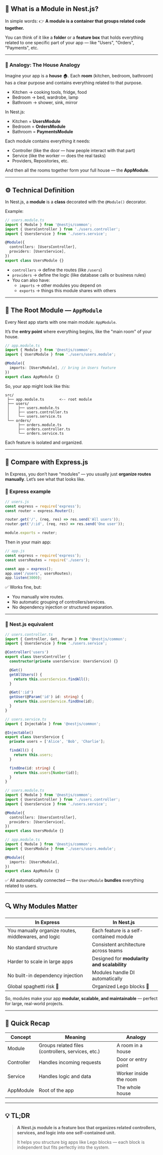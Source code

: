 ## 🧠 What is a Module in Nest.js?

In simple words:
👉 **A module is a container that groups related code together.**

You can think of it like a **folder** or a **feature box** that holds everything related to one specific part of your app — like "Users", "Orders", "Payments", etc.

---

### 🧩 Analogy: The House Analogy

Imagine your app is a **house** 🏠.
Each **room** (kitchen, bedroom, bathroom) has a clear purpose and contains everything related to that purpose.

- Kitchen → cooking tools, fridge, food
- Bedroom → bed, wardrobe, lamp
- Bathroom → shower, sink, mirror

In Nest.js:

- Kitchen = **UsersModule**
- Bedroom = **OrdersModule**
- Bathroom = **PaymentsModule**

Each module contains everything it needs:

- Controller (like the door — how people interact with that part)
- Service (like the worker — does the real tasks)
- Providers, Repositories, etc.

And then all the rooms together form your full house — the **AppModule**.

---

## ⚙️ Technical Definition

In Nest.js, a **module** is a **class** decorated with the `@Module()` decorator.

Example:

```ts
// users.module.ts
import { Module } from '@nestjs/common';
import { UsersController } from './users.controller';
import { UsersService } from './users.service';

@Module({
  controllers: [UsersController],
  providers: [UsersService],
})
export class UsersModule {}
```

- `controllers` → define the routes (like `/users`)
- `providers` → define the logic (like database calls or business rules)
- You can also have:
  - `imports` → other modules you depend on
  - `exports` → things this module shares with others

---

## 🧩 The Root Module — `AppModule`

Every Nest app starts with one main module: `AppModule`.

It’s the **entry point** where everything begins, like the "main room" of your house.

```ts
// app.module.ts
import { Module } from '@nestjs/common';
import { UsersModule } from './users/users.module';

@Module({
  imports: [UsersModule], // bring in Users feature
})
export class AppModule {}
```

So, your app might look like this:

```
src/
 ├── app.module.ts       <-- root module
 ├── users/
 │    ├── users.module.ts
 │    ├── users.controller.ts
 │    └── users.service.ts
 └── orders/
      ├── orders.module.ts
      ├── orders.controller.ts
      └── orders.service.ts
```

Each feature is isolated and organized.

---

## 💬 Compare with Express.js

In Express, you don’t have “modules” — you usually just **organize routes manually**.
Let’s see what that looks like.

### 🧱 Express example

```js
// users.js
const express = require('express');
const router = express.Router();

router.get('/', (req, res) => res.send('All users'));
router.get('/:id', (req, res) => res.send('One user'));

module.exports = router;
```

Then in your main app:

```js
// app.js
const express = require('express');
const usersRoutes = require('./users');

const app = express();
app.use('/users', usersRoutes);
app.listen(3000);
```

✅ Works fine, but:

- You manually wire routes.
- No automatic grouping of controllers/services.
- No dependency injection or structured separation.

---

### 🧩 Nest.js equivalent

```ts
// users.controller.ts
import { Controller, Get, Param } from '@nestjs/common';
import { UsersService } from './users.service';

@Controller('users')
export class UsersController {
  constructor(private usersService: UsersService) {}

  @Get()
  getAllUsers() {
    return this.usersService.findAll();
  }

  @Get(':id')
  getUser(@Param('id') id: string) {
    return this.usersService.findOne(id);
  }
}
```

```ts
// users.service.ts
import { Injectable } from '@nestjs/common';

@Injectable()
export class UsersService {
  private users = ['Alice', 'Bob', 'Charlie'];

  findAll() {
    return this.users;
  }

  findOne(id: string) {
    return this.users[Number(id)];
  }
}
```

```ts
// users.module.ts
import { Module } from '@nestjs/common';
import { UsersController } from './users.controller';
import { UsersService } from './users.service';

@Module({
  controllers: [UsersController],
  providers: [UsersService],
})
export class UsersModule {}
```

```ts
// app.module.ts
import { Module } from '@nestjs/common';
import { UsersModule } from './users/users.module';

@Module({
  imports: [UsersModule],
})
export class AppModule {}
```

✅ All automatically connected — the `UsersModule` **bundles** everything related to users.

---

## 🔍 Why Modules Matter

| In Express                                           | In Nest.js                                  |
| ---------------------------------------------------- | ------------------------------------------- |
| You manually organize routes, middlewares, and logic | Each feature is a self-contained module     |
| No standard structure                                | Consistent architecture across teams        |
| Harder to scale in large apps                        | Designed for **modularity and scalability** |
| No built-in dependency injection                     | Modules handle DI automatically             |
| Global spaghetti risk 🍝                             | Organized Lego blocks 🧱                    |

So, modules make your app **modular, scalable, and maintainable** — perfect for large, real-world projects.

---

## 🧠 Quick Recap

| Concept    | Meaning                                            | Analogy                |
| ---------- | -------------------------------------------------- | ---------------------- |
| Module     | Groups related files (controllers, services, etc.) | A room in a house      |
| Controller | Handles incoming requests                          | Door or entry point    |
| Service    | Handles logic and data                             | Worker inside the room |
| AppModule  | Root of the app                                    | The whole house        |

---

## 💡 TL;DR

> **A Nest.js module is a feature box that organizes related controllers, services, and logic into one self-contained unit.**
>
> It helps you structure big apps like Lego blocks — each block is independent but fits perfectly into the system.

